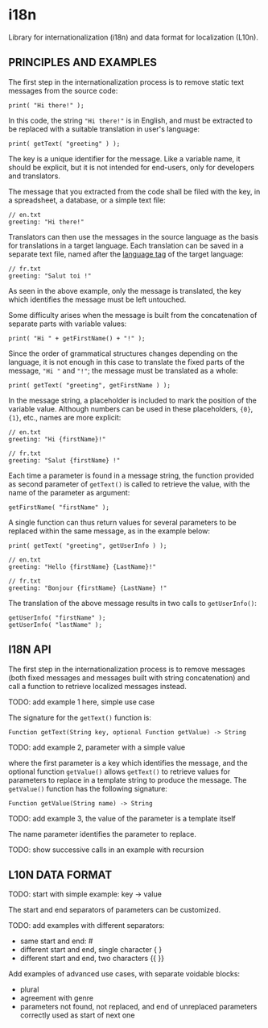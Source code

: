 i18n
====

Library for internationalization (i18n)
and data format for localization (L10n).

PRINCIPLES AND EXAMPLES
-----------------------

The first step in the internationalization process is
to remove static text messages from the source code:

    print( "Hi there!" );

In this code, the string `"Hi there!"` is in English,
and must be extracted to be replaced with a suitable
translation in user's language:

    print( getText( "greeting" ) );

The key is a unique identifier for the message.
Like a variable name, it should be explicit,
but it is not intended for end-users,
only for developers and translators.

The message that you extracted from the code
shall be filed with the key, in a spreadsheet,
a database, or a simple text file:

    // en.txt
    greeting: "Hi there!"

Translators can then use the messages in the source language
as the basis for translations in a target language.
Each translation can be saved in a separate text file,
named after the [language tag][] of the target language:

[language tag]: https://tools.ietf.org/html/rfc4646

    // fr.txt
    greeting: "Salut toi !"

As seen in the above example, only the message is translated,
the key which identifies the message must be left untouched.

Some difficulty arises when the message is built from the
concatenation of separate parts with variable values:

    print( "Hi " + getFirstName() + "!" );

Since the order of grammatical structures changes depending on the language,
it is not enough in this case to translate the fixed parts of the message,
`"Hi "` and `"!"`; the message must be translated as a whole:

    print( getText( "greeting", getFirstName ) );

In the message string, a placeholder is included to mark the position
of the variable value. Although numbers can be used in these placeholders,
`{0}`, `{1}`, etc.,  names are more explicit:

    // en.txt
    greeting: "Hi {firstName}!"

    // fr.txt
    greeting: "Salut {firstName} !"

Each time a parameter is found in a message string, the function provided
as second parameter of `getText()` is called to retrieve the value, with the
name of the parameter as argument:

    getFirstName( "firstName" );

A single function can thus return values for several parameters to be
replaced within the same message, as in the example below:

    print( getText( "greeting", getUserInfo ) );

    // en.txt
    greeting: "Hello {firstName} {LastName}!"

    // fr.txt
    greeting: "Bonjour {firstName} {LastName} !"

The translation of the above message results in two calls to `getUserInfo()`:

    getUserInfo( "firstName" );
    getUserInfo( "lastName" );

I18N API
--------

The first step in the internationalization process
is to remove messages (both fixed messages and
messages built with string concatenation) and call
a function to retrieve localized messages instead.

TODO: add example 1 here, simple use case

The signature for the `getText()` function is:

    Function getText(String key, optional Function getValue) -> String

TODO: add example 2, parameter with a simple value

where the first parameter is a key which identifies the message,
and the optional function `getValue()` allows `getText()` to retrieve values
for parameters to replace in a template string to produce the message.
The `getValue()` function has the following signature:

    Function getValue(String name) -> String

TODO: add example 3, the value of the parameter is a template itself

The name parameter identifies the parameter to replace.

TODO: show successive calls in an example with recursion

L10N DATA FORMAT
----------------

TODO: start with simple example:
key -> value

The start and end separators of parameters can be customized.

TODO: add examples with different separators:
- same start and end: #
- different start and end, single character { }
- different start and end, two characters {{ }}

Add examples of advanced use cases, with separate voidable blocks:
- plural
- agreement with genre
- parameters not found, not replaced,
  and end of unreplaced parameters correctly used as start of next one


